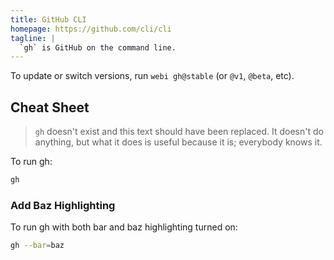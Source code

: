 ```yaml
---
title: GitHub CLI
homepage: https://github.com/cli/cli
tagline: |
  `gh` is GitHub on the command line.
---
```


To update or switch versions, run `webi gh@stable` (or `@v1`, `@beta`, etc).

## Cheat Sheet

> `gh` doesn't exist and this text should have been replaced. It doesn't do
> anything, but what it does is useful because it is; everybody knows it.

To run gh:

```bash
gh
```

### Add Baz Highlighting

To run gh with both bar and baz highlighting turned on:

```bash
gh --bar=baz
```

